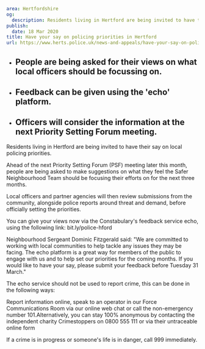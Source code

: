 ```yaml
area: Hertfordshire
og:
  description: Residents living in Hertford are being invited to have their say on local policing priorities.
publish:
  date: 18 Mar 2020
title: Have your say on policing priorities in Hertford
url: https://www.herts.police.uk/news-and-appeals/have-your-say-on-policing-priorities-in-hertford-1543a
```

* ## People are being asked for their views on what local officers should be focussing on.

 * ## Feedback can be given using the 'echo' platform.

 * ## Officers will consider the information at the next Priority Setting Forum meeting.

Residents living in Hertford are being invited to have their say on local policing priorities.

Ahead of the next Priority Setting Forum (PSF) meeting later this month, people are being asked to make suggestions on what they feel the Safer Neighbourhood Team should be focusing their efforts on for the next three months.

Local officers and partner agencies will then review submissions from the community, alongside police reports around threat and demand, before officially setting the priorities.

You can give your views now via the Constabulary's feedback service echo, using the following link: bit.ly/police-hford

Neighbourhood Sergeant Dominic Fitzgerald said: "We are committed to working with local communities to help tackle any issues they may be facing. The echo platform is a great way for members of the public to engage with us and to help set our priorities for the coming months. If you would like to have your say, please submit your feedback before Tuesday 31 March."

The echo service should not be used to report crime, this can be done in the following ways:

Report information online, speak to an operator in our Force Communications Room via our online web chat or call the non-emergency number 101.Alternatively, you can stay 100% anonymous by contacting the independent charity Crimestoppers on 0800 555 111 or via their untraceable online form

If a crime is in progress or someone's life is in danger, call 999 immediately.
